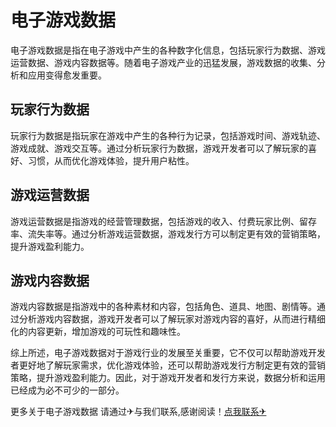 # 电子游戏数据

电子游戏数据是指在电子游戏中产生的各种数字化信息，包括玩家行为数据、游戏运营数据、游戏内容数据等。随着电子游戏产业的迅猛发展，游戏数据的收集、分析和应用变得愈发重要。

## 玩家行为数据

玩家行为数据是指玩家在游戏中产生的各种行为记录，包括游戏时间、游戏轨迹、游戏成就、游戏交互等。通过分析玩家行为数据，游戏开发者可以了解玩家的喜好、习惯，从而优化游戏体验，提升用户粘性。

## 游戏运营数据

游戏运营数据是指游戏的经营管理数据，包括游戏的收入、付费玩家比例、留存率、流失率等。通过分析游戏运营数据，游戏发行方可以制定更有效的营销策略，提升游戏盈利能力。

## 游戏内容数据

游戏内容数据是指游戏中的各种素材和内容，包括角色、道具、地图、剧情等。通过分析游戏内容数据，游戏开发者可以了解玩家对游戏内容的喜好，从而进行精细化的内容更新，增加游戏的可玩性和趣味性。

综上所述，电子游戏数据对于游戏行业的发展至关重要，它不仅可以帮助游戏开发者更好地了解玩家需求，优化游戏体验，还可以帮助游戏发行方制定更有效的营销策略，提升游戏盈利能力。因此，对于游戏开发者和发行方来说，数据分析和运用已经成为必不可少的一部分。

更多关于电子游戏数据 请通过✈与我们联系,感谢阅读！[点我联系✈](https://my.k02.cc)